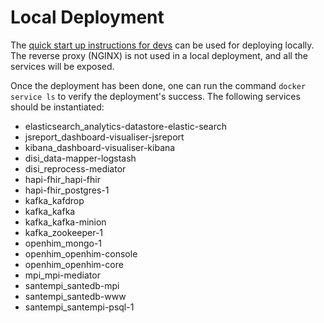 # Local Deployment

The [quick start up instructions for devs](../getting-started.md#quick-start-for-devs) can be used for deploying locally. The reverse proxy (NGINX) is not used in a local deployment, and all the services will be exposed.

Once the deployment has been done, one can run the command `docker service ls` to verify the deployment's success. The following services should be instantiated:

* elasticsearch\_analytics-datastore-elastic-search
* jsreport\_dashboard-visualiser-jsreport
* kibana\_dashboard-visualiser-kibana
* disi\_data-mapper-logstash
* disi\_reprocess-mediator
* hapi-fhir\_hapi-fhir
* hapi-fhir\_postgres-1
* kafka\_kafdrop
* kafka\_kafka
* kafka\_kafka-minion
* kafka\_zookeeper-1
* openhim\_mongo-1
* openhim\_openhim-console
* openhim\_openhim-core
* mpi\_mpi-mediator
* santempi\_santedb-mpi
* santempi\_santedb-www
* santempi\_santempi-psql-1
